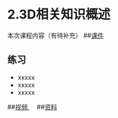 # 2.3D相关知识概述
本次课程内容（有待补充）
##[课件]()
## 练习
- xxxxx
- xxxxx
- xxxxx

##[视频 <img src="https://raw.githubusercontent.com/TelerikAcademy/Common/master/icons/video.png" height="13">]()
##[资料]()
